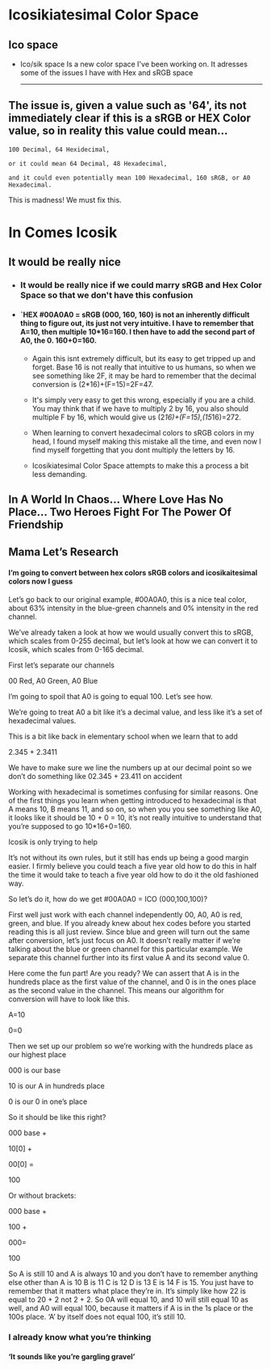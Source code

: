 # Icosikiatesimal Color Space

## Ico space 

- Ico/sik space Is a new color space I've been working on. It adresses some of the issues I have with Hex and sRGB space

  ***
  
## The issue is, given a value such as '64', its not immediately clear if this is a sRGB or HEX Color value, so in reality this value could mean... 

`100 Decimal, 64 Hexidecimal,`

`or it could mean 64 Decimal, 48 Hexadecimal,` 

`and it could even potentially mean 100 Hexadecimal, 160 sRGB, or A0 Hexadecimal.` 

This is madness! We must fix this.

# In Comes Icosik

## It would be really nice

- ### It would be really nice if we could marry sRGB and Hex Color Space so that we don't have this confusion

- #### `HEX #00A0A0 = sRGB (000, 160, 160) is not an inherently difficult thing to figure out, its just not very intuitive. I have to remember that A=10, then multiple 10*16=160. I then have to add the second part of A0, the 0. 160+0=160.

  -  Again this isnt extremely difficult, but its easy to get tripped up and forget. Base 16 is not really that intuitive to us humans, so when we see something like 2F, it may be hard to remember that the decimal conversion is (2*16)+(F=15)=2F=47.

  - It's simply very easy to get this wrong, especially if you are a child. You may think that if we have to multiply 2 by 16, you also should multiple F by 16, which would give us (2*16)+(F=15),(15*16)=272.

  - When learning to convert hexadecimal colors to sRGB colors in my head, I found myself making this mistake all the time, and even now I find myself forgetting that you dont multiply the letters by 16.

  - Icosikiatesimal Color Space attempts to make this a process a bit less demanding.

## In A World In Chaos… Where Love Has No Place… Two Heroes Fight For The Power Of Friendship 


## Mama Let’s Research



#### I’m going to convert between hex colors sRGB colors and icosikaitesimal colors now I guess 



Let’s go back to our original example, #00A0A0, this is a nice teal color, about 63% intensity in the blue-green channels and 0% intensity in the red channel. 



We’ve already taken a look at how we would usually convert this to sRGB, which scales from 0-255 decimal, but let’s look at how we can convert it to Icosik, which scales from 0-165 decimal.



First let’s separate our channels



00 Red, A0 Green, A0 Blue



I’m going to spoil that A0 is going to equal 100. Let’s see how. 



We’re going to treat A0 a bit like it’s a decimal value, and less like it’s a set of hexadecimal values. 



This is a bit like back in elementary school when we learn that to add 



2.345 + 2.3411



We have to make sure we line the numbers up at our decimal point so we don’t do something like 02.345 + 23.411 on accident 



Working with hexadecimal is sometimes confusing for similar reasons. One of the first things you learn when getting introduced to hexadecimal is that A means 10, B means 11, and so on, so when you you see something like A0, it looks like it should be 10 + 0 = 10, it’s not really intuitive to understand that you’re supposed to go 10*16+0=160. 



Icosik is only trying to help



It’s not without its own rules, but it still has ends up being a good margin easier. I firmly believe you could teach a five year old how to do this in half the time it would take to teach a five year old how to do it the old fashioned way. 



So let’s do it, how do we get #00A0A0 = ICO (000,100,100)?



First well just work with each channel independently 00, A0, A0 is red, green, and blue. If you already knew about hex codes before you started reading this is all just review. Since blue and green will turn out the same after conversion, let’s just focus on A0. It doesn’t really matter if we’re talking about the blue or green channel for this particular example. We separate this channel further into its first value A and its second value 0. 



Here come the fun part! Are you ready? We can assert that A is in the hundreds place as the first value of the channel, and 0 is in the ones place as the second value in the channel. This means our algorithm for conversion will have to look like this.

A=10 

0=0

Then we set up our problem so we’re working with the hundreds place as our highest place 

000 is our base

10 is our A in hundreds place 

0 is our 0 in one’s place

So it should be like this right?

000 base +

10[0] +

00[0] =

100

Or without brackets:



000 base +

100 +

000=

100



So A is still 10 and A is always 10 and you don’t have to remember anything else other than A is 10 B is 11 C is 12 D is 13 E is 14 F is 15. You just have to remember that it matters what place they’re in. It’s simply like how 22 is equal to 20 + 2 not 2 + 2. So 0A will equal 10, and 10 will still equal 10 as well, and A0 will equal 100, because it matters if A is in the 1s place or the 100s place. ‘A’ by itself does not equal 100, it’s still 10. 

### I already know what you’re thinking

#### ‘It sounds like you’re gargling gravel’


